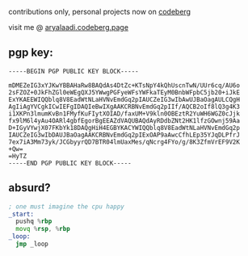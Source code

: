 contributions only, personal projects now on [codeberg](https://codeberg.org/aryalaadi)

visit me @ [aryalaadi.codeberg.page]([https://aryalaadi.codeberg.page/])
## pgp key:
```pgp
-----BEGIN PGP PUBLIC KEY BLOCK-----

mDMEZeIG3xYJKwYBBAHaRw8BAQdAs4DtZc+KTsNpY4kQhUscnTwN/UUr6cq/AU6o
2sFZOZ+0JkFhZGl0eWEgQXJ5YWwgPGFyeWFsYWFkaTEyM0BnbWFpbC5jb20+iJkE
ExYKAEEWIQQblq8V8EadWtNLaHVNvEmdGq2pIAUCZeIG3wIbAwUJBaOagAULCQgH
AgIiAgYVCgkICwIEFgIDAQIeBwIXgAAKCRBNvEmdGq2pIIf/AQCB2oIf8lQ3g4K3
i1XKPn3lmumKvBn1FMyfKuFIytXOIAD/faxUM+V9kln0OBEztR2YuWH6WGZ0cJjk
fx9lM6l4yAu4OARl4gbfEgorBgEEAZdVAQUBAQdAyRDdbZNt2HK1lfzGOwnj59Aa
D+IGyVYwjX07FKbYk18DAQgHiH4EGBYKACYWIQQblq8V8EadWtNLaHVNvEmdGq2p
IAUCZeIG3wIbDAUJBaOagAAKCRBNvEmdGq2pIExOAP9aAwcCfhLEp35YJqDLPfrJ
7ex7iA3Mm73yk/JCGbyyrQD7BTR04lmUaxMes/qNcrg4FYo/g/8K3ZfmVrEF9V2K
+Qw=
=HyTZ
-----END PGP PUBLIC KEY BLOCK-----
```

## absurd?
```asm
; one must imagine the cpu happy
_start:
  pushq %rbp
  movq %rsp, %rbp
_loop:
  jmp _loop
```
